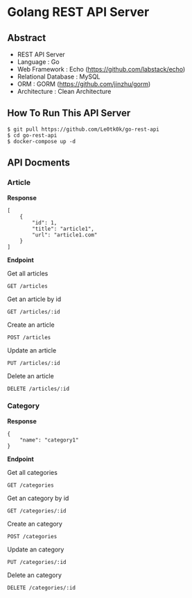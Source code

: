 # Golang REST API Server

## Abstract
- REST API Server
- Language : Go
- Web Framework : Echo (https://github.com/labstack/echo)
- Relational Database : MySQL
- ORM : GORM (https://github.com/jinzhu/gorm)
- Architecture : Clean Architecture

## How To Run This API Server

```
$ git pull https://github.com/Le0tk0k/go-rest-api
$ cd go-rest-api
$ docker-compose up -d
```

## API Docments

### Article
**Response**

```
[
    {
        "id": 1,
        "title": "article1",
        "url": "article1.com"
    }
]
```

**Endpoint**

Get all articles

```
GET /articles
```

Get an article by id

```
GET /articles/:id
```

Create an article

```
POST /articles
```

Update an article

```
PUT /articles/:id
```

Delete an article

```
DELETE /articles/:id
```

### Category
**Response**

```
{
    "name": "category1"
}
```

**Endpoint**

Get all categories

```
GET /categories
```

Get an category by id

```
GET /categories/:id
```

Create an category

```
POST /categories
```

Update an category

```
PUT /categories/:id
```

Delete an category

```
DELETE /categories/:id
```
